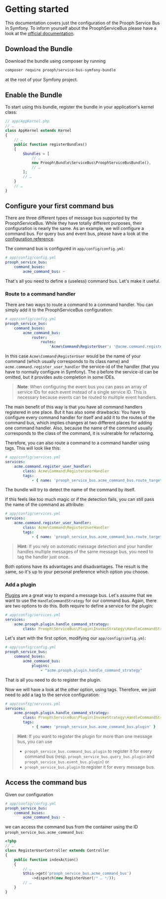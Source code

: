 # Getting started

This documentation covers just the configuration of the Prooph Service Bus in Symfony.
To inform yourself about the ProophServiceBus please have a look at the
[official documentation](http://docs.getprooph.org/service-bus/).

## Download the Bundle

Download the bundle using composer by running
```bash
composer require prooph/service-bus-symfony-bundle
```
at the root of your Symfony project.

## Enable the Bundle

To start using this bundle, register the bundle in your application's kernel class:
```php
// app/AppKernel.php
// …
class AppKernel extends Kernel
{
    // …
    public function registerBundles()
    {
        $bundles = [
            // …
            new Prooph\Bundle\ServiceBus\ProophServiceBusBundle(),
            // …
        ];
        // …
    }
    // …
}
```

## Configure your first command bus

There are three different types of message bus supported by the ProophServiceBus.
While they have totally different purposes, their configuration is nearly the same.
As an example, we will configure a command bus.
For query bus and event bus, please have a look at the [configuration reference](./configuration_reference.html). 

The command bus is configured in `app/config/config.yml`:
```yaml
# app/config/config.yml
prooph_service_bus:
    command_buses:
        acme_command_bus: ~
```

That's all you need to define a (useless) command bus. Let's make it useful.

### Route to a command handler

There are two ways to route a command to a command handler.
You can simply add it to the ProophServiceBus configuration:

```yaml
# app/config/config.yml
prooph_service_bus:
    command_buses:
        acme_command_bus:
            router:
                routes:
                    'Acme\Command\RegisterUser': '@acme.command.register_user_handler'
```

In this case `Acme\Command\RegisterUser` would be the name of your command (which usually corresponds to its class name)
and `acme.command.register_user_handler` the service-id of the handler (that you have to normally configure in Symfony).
The `@` before the service-id can be omitted, but it provides auto completion in some IDEs.

> **Note**: When configuring the event bus you can pass an array of service IDs for each event instead of a single service ID.
> This is necessary because events can be routed to multiple event handlers. 

The main benefit of this way is that you have all command handlers registered in one place.
But it has also some drawbacks:
You have to configure every command handler for itself and add it to the routes of the command bus,
which implies changes at two different places for adding one command handler.
Also, because the name of the command usually corresponds to the class of the command, it is vulnerable for refactoring.

Therefore, you can also route a command to a command handler using tags. This will look like this:
```yaml
# app/config/services.yml
services:
    acme.command.register_user_handler:
        class: Acme\Command\RegisterUserHandler
        tags:
            - { name: 'prooph_service_bus.acme_command_bus.route_target' }
```
The bundle will try to detect the name of the command by itself.

If this feels like too much magic or if the detection fails, you can still pass the name of the command as attribute:
```yaml
# app/config/services.yml
services:
    acme.command.register_user_handler:
        class: Acme\Command\RegisterUserHandler
        tags:
            - { name: 'prooph_service_bus.acme_command_bus.route_target', message: 'Acme\Command\RegisterUser' }
```

> **Hint:** If you rely on automatic message detection and your handler handles multiple messages of the same message bus,
> you need to tag the handler just once. 

Both options have its advantages and disadvantages.
The result is the same, so it's up to your personal preference which option you choose.

### Add a plugin

[Plugins](http://getprooph.org/service-bus/plugins.html) are a great way to expand a message bus. 
Let's assume that we want to use the `HandleCommandStrategy` for our command bus.
Again, there are two options to do this.
Both require to define a service for the plugin:
```yaml
# app/config/services.yml
services:
    acme.prooph.plugin.handle_command_strategy:
        class: Prooph\ServiceBus\Plugin\InvokeStrategy\HandleCommandStrategy
```

Let's start with the first option, modifying our `app/config/config.yml`:
```yaml
# app/config/config.yml
prooph_service_bus:
    command_buses:
        acme_command_bus:
            plugins:
                - "acme.prooph.plugin.handle_command_strategy"
```
That is all you need to do to register the plugin.

Now we will have a look at the other option, using tags.
Therefore, we just need to add a tag to the service configuration:
```yaml
# app/config/services.yml
services:
    acme.prooph.plugin.handle_command_strategy:
        class: Prooph\ServiceBus\Plugin\InvokeStrategy\HandleCommandStrategy
        tags:
            - { name: 'prooph_service_bus.acme_command_bus.plugin' }
```

> **Hint:** If you want to register the plugin for more than one message bus, you can use
>  - `prooph_service_bus.command_bus.plugin` to register it for every command bus (resp. `prooph_service_bus.query_bus.plugin` and `prooph_service_bus.event_bus.plugin`) or
>  - `prooph_service_bus.plugin` to register it for every message bus.

## Access the command bus

Given our configuration
```yaml
# app/config/config.yml
prooph_service_bus:
    command_buses:
        acme_command_bus: ~
```
we can access the command bus from the container using the ID `prooph_service_bus.acme_command_bus`:
```php
<?php
// …
class RegisterUserController extends Controller
{
    public function indexAction()
    {
        // …
        $this->get('prooph_service_bus.acme_command_bus')
            ->dispatch(new RegisterUser(/* … */));
        // …
    }
}
```
